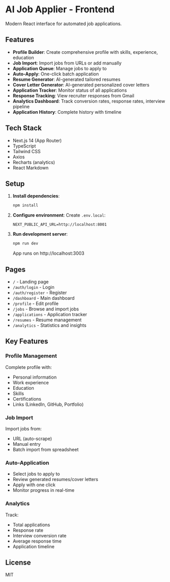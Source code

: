 # AI Job Applier - Frontend

Modern React interface for automated job applications.

## Features

- **Profile Builder**: Create comprehensive profile with skills, experience, education
- **Job Import**: Import jobs from URLs or add manually
- **Application Queue**: Manage jobs to apply to
- **Auto-Apply**: One-click batch application
- **Resume Generator**: AI-generated tailored resumes
- **Cover Letter Generator**: AI-generated personalized cover letters
- **Application Tracker**: Monitor status of all applications
- **Response Tracking**: View recruiter responses from Gmail
- **Analytics Dashboard**: Track conversion rates, response rates, interview pipeline
- **Application History**: Complete history with timeline

## Tech Stack

- Next.js 14 (App Router)
- TypeScript
- Tailwind CSS
- Axios
- Recharts (analytics)
- React Markdown

## Setup

1. **Install dependencies**:
   ```bash
   npm install
   ```

2. **Configure environment**:
   Create `.env.local`:
   ```
   NEXT_PUBLIC_API_URL=http://localhost:8001
   ```

3. **Run development server**:
   ```bash
   npm run dev
   ```

   App runs on http://localhost:3003

## Pages

- `/` - Landing page
- `/auth/login` - Login
- `/auth/register` - Register
- `/dashboard` - Main dashboard
- `/profile` - Edit profile
- `/jobs` - Browse and import jobs
- `/applications` - Application tracker
- `/resumes` - Resume management
- `/analytics` - Statistics and insights

## Key Features

### Profile Management
Complete profile with:
- Personal information
- Work experience
- Education
- Skills
- Certifications
- Links (LinkedIn, GitHub, Portfolio)

### Job Import
Import jobs from:
- URL (auto-scrape)
- Manual entry
- Batch import from spreadsheet

### Auto-Application
- Select jobs to apply to
- Review generated resumes/cover letters
- Apply with one click
- Monitor progress in real-time

### Analytics
Track:
- Total applications
- Response rate
- Interview conversion rate
- Average response time
- Application timeline

## License

MIT

